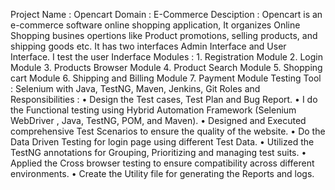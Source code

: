 Project Name : Opencart
Domain : E-Commerce
Desciption : Opencart is an e-commerce software online shopping application, It organizes Online Shopping busines opertions like Product promotions, selling products, and shipping goods etc. It has two interfaces Admin Interface and User Interface. I test the user Inderface
Modules :  1. Registration Module
           2. Login Module
           3. Products Browser Module
           4. Product Search Module
           5. Shopping cart Module
           6. Shipping and Billing Module
           7. Payment Module
Testing Tool : Selenium with Java, TestNG, Maven, Jenkins, Git
Roles and Responsibilities :
            •	Design the Test cases, Test Plan and Bug Report.
            •	I do the Functional testing using Hybrid Automation Framework (Selenium WebDriver , Java, TestNG, POM, and Maven).
            •	Designed and Executed comprehensive Test Scenarios to ensure the quality of the website.
            •	Do the Data Driven Testing for login page using different Test Data.
            •	Utilized the TestNG annotations for Grouping, Prioritizing and managing test suits.
            •	Applied the Cross browser testing to ensure compatibility across different environments.
            •	Create the Utility file for generating the Reports and logs.

           
